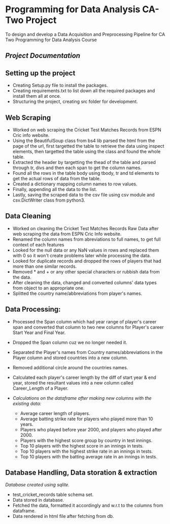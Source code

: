 # Programming for Data Analysis CA-Two Project

 To design and develop a Data Acquisition and Preprocessing Pipeline for CA Two Programming for Data Analysis Course

## *Project Documentation*

## Setting up the project

- Creating Setup.py file to install the packages.
- Creating requirements.txt to list down all the required packages and install them all at once.
- Structuring the project, creating src folder for development.

## Web Scraping

- Worked on web scraping the Cricket Test Matches Records from ESPN Cric info website.
- Using the BeautifulSoup class from bs4 lib parsed the html from the page of the url, first targetted the table to retrieve the data using inspect elements, then targetted the table using the class and found the whole table.
- Extracted the header by targetting the thead of the table and parsed through tr, divs and then each span to get the column names.
- Found all the rows in the table body using tbody, tr and td elements to get the actual rows of data from the table.
- Created a dictionary mapping column names to row values.
- Finally, appending all the data to the list.
- Lastly, saving the scraped data to the csv file using csv module and csv.DictWriter class from python3.

## Data Cleaning

- Worked on cleaning the Cricket Test Matches Records Raw Data after web scraping the data from ESPN Cric Info website.
- Renamed the column names from abreviations to full names, to get full context of each features
- Looked for the null data or any NaN values in rows and replaced them with 0 so it won't create problems later while processing the data.
- Looked for duplicate records and dropped the rows of players that had more than one similar records.
- Removed * and + or any other special characters or rubbish data from the data.
- After cleaning the data, changed and converted columns' data types from object to an appropriate one.
- Splitted the country name/abbreviations from player's names.

## Data Processing:

- Processed the Span column which had year range of player's career span and converted that column to two new columns for Player's career Start Year and Final Year.
- Dropped the Span column cuz we no longer needed it.
- Separated the Player's names from Country names/abbreviations in the Player column and stored countries into a new column.
- Removed additional circle around the countries names.
- Calculated each player's career length by the diff of start year & end year, stored the resultant values into a new column called Career_Length of a Player.

- *Calculations on the dataframe after making new columns with the existing data:*
    - Average career length of players.
    - Average batting strike rate for players who played more than 10 years.
    - Players who played before year 2000, and players who played after 2000.
    - Players with the highest score group by country in test innings.
    - Top 10 players with the highest score in an innings in tests.
    - Top 10 players with the highest strike rate in an innings in tests.
    - Top 10 players with the batting average rate in an innings in tests.


## Database Handling, Data storation & extraction

*Database created using sqlite.*

- test_cricket_records table schema set.
- Data stored in database.
- Fetched the data, formatted it accordingly and w.r.t to the columns from dataframe.
- Data rendered in html file after fetching from db.







 
